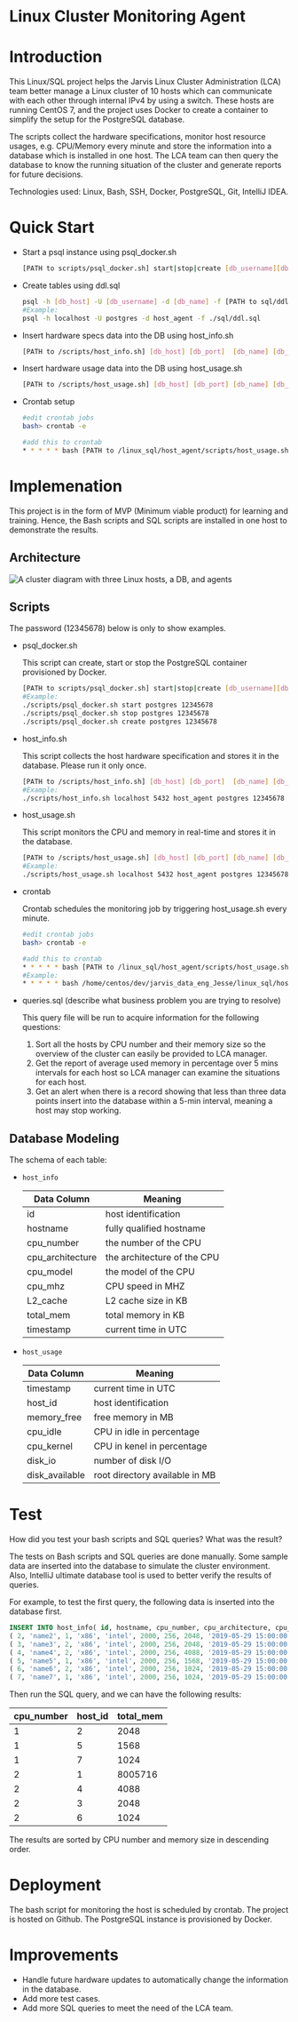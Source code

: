 # Linux Cluster Monitoring Agent
# 
# Introduction
This Linux/SQL project helps the Jarvis Linux Cluster Administration (LCA) team better manage a Linux cluster of 10 hosts which can communicate with each other through internal IPv4  by using a switch. These hosts are running CentOS 7, and the project uses Docker to create a container to simplify the setup for the PostgreSQL database.

The scripts collect the hardware specifications, monitor host resource usages, e.g. CPU/Memory every minute and store the information into a database which is installed in one host. The LCA team can then query the database to know the running situation of the cluster and generate reports for future decisions.

Technologies used: Linux, Bash, SSH, Docker, PostgreSQL, Git, IntelliJ IDEA.

# Quick Start
- Start a psql instance using psql_docker.sh

  ```bash
  [PATH to scripts/psql_docker.sh] start|stop|create [db_username][db_password]
  ```

- Create tables using ddl.sql

  ```bash
  psql -h [db_host] -U [db_username] -d [db_name] -f [PATH to sql/ddl.sql]
  #Example:
  psql -h localhost -U postgres -d host_agent -f ./sql/ddl.sql
  ```

- Insert hardware specs data into the DB using host_info.sh

  ```bash
  [PATH to /scripts/host_info.sh] [db_host] [db_port]  [db_name] [db_username] [db_password]
  ```

- Insert hardware usage data into the DB using host_usage.sh

  ```bash
  [PATH to /scripts/host_usage.sh] [db_host] [db_port] [db_name] [db_username] [db_password]
  ```

- Crontab setup

  ```bash
  #edit crontab jobs
  bash> crontab -e
  
  #add this to crontab
  * * * * * bash [PATH to /linux_sql/host_agent/scripts/host_usage.sh] [db_host] [db_port] [db_name] [db_username] [db_password] > /tmp/host_usage.log
  ```

# Implemenation
This project is in the form of MVP (Minimum viable product) for learning and training. Hence, the Bash scripts and SQL scripts are installed in one host to demonstrate the results.

## Architecture
![A cluster diagram with three Linux hosts, a DB, and agents ](./assets/architecture.jpeg)


## Scripts

The password (12345678) below is only to show examples.

- psql_docker.sh

  This script can create, start or stop the PostgreSQL container provisioned by Docker.

  ```bash
  [PATH to scripts/psql_docker.sh] start|stop|create [db_username][db_password]
  #Example:
  ./scripts/psql_docker.sh start postgres 12345678
  ./scripts/psql_docker.sh stop postgres 12345678
  ./scripts/psql_docker.sh create postgres 12345678
  ```

- host_info.sh

  This script collects the host hardware specification and stores it in the database. Please run it only once.

  ```bash
  [PATH to /scripts/host_info.sh] [db_host] [db_port]  [db_name] [db_username] [db_password]
  #Example:
  ./scripts/host_info.sh localhost 5432 host_agent postgres 12345678
  ```

- host_usage.sh

  This script monitors the CPU and memory in real-time and stores it in the database.

  ```bash
  [PATH to /scripts/host_usage.sh] [db_host] [db_port] [db_name] [db_username] [db_password]
  #Example:
  ./scripts/host_usage.sh localhost 5432 host_agent postgres 12345678
  ```

- crontab

  Crontab schedules the monitoring job by triggering host_usage.sh every minute.

  ```bash
  #edit crontab jobs
  bash> crontab -e
  
  #add this to crontab
  * * * * * bash [PATH to /linux_sql/host_agent/scripts/host_usage.sh] [db_host] [db_port] [db_name] [db_username] [db_password] > /tmp/host_usage.log
  #Example:
  * * * * * bash /home/centos/dev/jarvis_data_eng_Jesse/linux_sql/host_agent/scripts/host_usage.sh] localhost 5432 host_agent postgres 12345678 > /tmp/host_usage.log
  ```

- queries.sql (describe what business problem you are trying to resolve)

  This query file will be run to acquire information for the following questions:

  1. Sort all the hosts by CPU number and their memory size so the overview of the cluster can easily be provided to LCA manager.
  2. Get the report of average used memory in percentage over 5 mins intervals for each host so LCA manager can examine the situations for each host.
  3. Get an alert when there is a record showing that less than three data points insert into the database within a 5-min interval, meaning a host may stop working.

## Database Modeling
The schema of each table:
- `host_info`

  | Data Column      | Meaning                     |
  | ---------------- | --------------------------- |
  | id               | host identification         |
  | hostname         | fully qualified hostname    |
  | cpu_number       | the number of the CPU       |
  | cpu_architecture | the architecture of the CPU |
  | cpu_model        | the model of the CPU        |
  | cpu_mhz          | CPU speed in MHZ            |
  | L2_cache         | L2 cache size in KB         |
  | total_mem        | total memory in KB          |
  | timestamp        | current time in UTC         |

- `host_usage`

  | Data Column    | Meaning                        |
  | -------------- | ------------------------------ |
  | timestamp      | current time in UTC            |
  | host_id        | host identification            |
  | memory_free    | free memory in MB              |
  | cpu_idle       | CPU in idle in percentage      |
  | cpu_kernel     | CPU in kenel in percentage     |
  | disk_io        | number of disk I/O             |
  | disk_available | root directory available in MB |

# Test
How did you test your bash scripts and SQL queries? What was the result?

The tests on Bash scripts and SQL queries are done manually. Some sample data are inserted into the database to simulate the cluster environment. Also, IntelliJ ultimate database tool is used to better verify the results of queries.

For example, to test the first query, the following data is inserted into the database first.

```sql
INSERT INTO host_info( id, hostname, cpu_number, cpu_architecture, cpu_model, cpu_mhz, L2_cache, total_mem, timestamp) VALUES 
( 2, 'name2', 1, 'x86', 'intel', 2000, 256, 2048, '2019-05-29 15:00:00.000' ), 
( 3, 'name3', 2, 'x86', 'intel', 2000, 256, 2048, '2019-05-29 15:00:00.000' ), 
( 4, 'name4', 2, 'x86', 'intel', 2000, 256, 4088, '2019-05-29 15:00:00.000' ), 
( 5, 'name5', 1, 'x86', 'intel', 2000, 256, 1568, '2019-05-29 15:00:00.000' ), 
( 6, 'name6', 2, 'x86', 'intel', 2000, 256, 1024, '2019-05-29 15:00:00.000' ), 
( 7, 'name7', 1, 'x86', 'intel', 2000, 256, 1024, '2019-05-29 15:00:00.000' ); 


```

Then run the SQL query, and we can have the following results:

| cpu_number | host_id | total_mem |
| ---------- | ------- | --------- |
| 1          | 2       | 2048      |
| 1          | 5       | 1568      |
| 1          | 7       | 1024      |
| 2          | 1       | 8005716   |
| 2          | 4       | 4088      |
| 2          | 3       | 2048      |
| 2          | 6       | 1024      |

The results are sorted by CPU number and memory size in descending order.

# Deployment
The bash script for monitoring the host is scheduled by crontab. The project is hosted on Github. The PostgreSQL instance is provisioned by Docker.

# Improvements
- Handle future hardware updates to automatically change the information in the database.
- Add more test cases.
- Add more SQL queries to meet the need of the LCA team.
